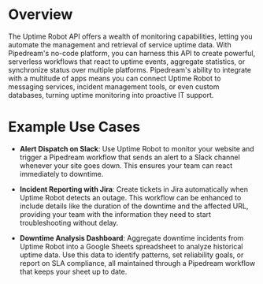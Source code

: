 # Overview

The Uptime Robot API offers a wealth of monitoring capabilities, letting you automate the management and retrieval of service uptime data. With Pipedream's no-code platform, you can harness this API to create powerful, serverless workflows that react to uptime events, aggregate statistics, or synchronize status over multiple platforms. Pipedream's ability to integrate with a multitude of apps means you can connect Uptime Robot to messaging services, incident management tools, or even custom databases, turning uptime monitoring into proactive IT support.

# Example Use Cases

- **Alert Dispatch on Slack**: Use Uptime Robot to monitor your website and trigger a Pipedream workflow that sends an alert to a Slack channel whenever your site goes down. This ensures your team can react immediately to downtime.

- **Incident Reporting with Jira**: Create tickets in Jira automatically when Uptime Robot detects an outage. This workflow can be enhanced to include details like the duration of the downtime and the affected URL, providing your team with the information they need to start troubleshooting without delay.

- **Downtime Analysis Dashboard**: Aggregate downtime incidents from Uptime Robot into a Google Sheets spreadsheet to analyze historical uptime data. Use this data to identify patterns, set reliability goals, or report on SLA compliance, all maintained through a Pipedream workflow that keeps your sheet up to date.
